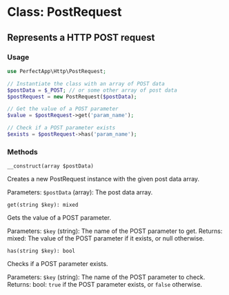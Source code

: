 # Class: PostRequest

## Represents a HTTP POST request

### Usage

```php
use PerfectApp\Http\PostRequest;

// Instantiate the class with an array of POST data
$postData = $_POST; // or some other array of post data
$postRequest = new PostRequest($postData);

// Get the value of a POST parameter
$value = $postRequest->get('param_name');

// Check if a POST parameter exists
$exists = $postRequest->has('param_name');
```

### Methods

`__construct(array $postData)`

Creates a new PostRequest instance with the given post data array.

Parameters:
`$postData` (array): The post data array.

`get(string $key): mixed`

Gets the value of a POST parameter.

Parameters:
        `$key` (string): The name of the POST parameter to get.
    Returns:
        mixed: The value of the POST parameter if it exists, or null otherwise.

`has(string $key): bool`

Checks if a POST parameter exists.

Parameters:
        `$key` (string): The name of the POST parameter to check.
    Returns:
        bool: `true` if the POST parameter exists, or `false` otherwise.